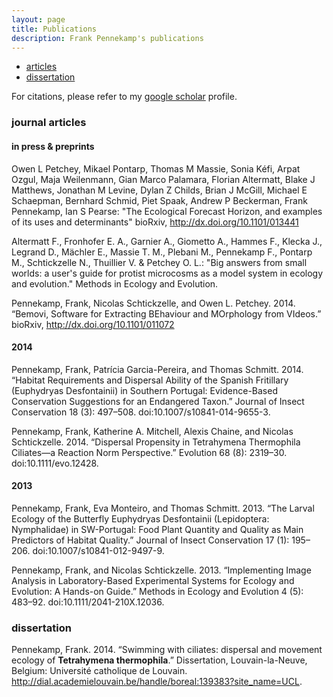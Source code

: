 ```yaml
---
layout: page
title: Publications
description: Frank Pennekamp's publications
---
```


<div class="navbar">
    <div class="navbar-inner">
        <ul class="nav">
            <li><a href="#articles">articles</a></li>
            <li><a href="#thesis">dissertation</a></li>
        </ul>
    </div>
</div>

For citations, please refer to my [google scholar](http://scholar.google.de/citations?user=yRx8FTsAAAAJ&hl=de) profile.    

### <a name="articles"></a>journal articles

#### in press & preprints   
    
Owen L Petchey, Mikael Pontarp, Thomas M Massie, Sonia Kéfi, Arpat Ozgul, Maja Weilenmann, Gian Marco Palamara, 
Florian Altermatt, Blake J Matthews, Jonathan M Levine, Dylan Z Childs, Brian J McGill, Michael E Schaepman, 
Bernhard Schmid, Piet Spaak, Andrew P Beckerman, Frank Pennekamp, Ian S Pearse:
"The Ecological Forecast Horizon, and examples of its uses and determinants"
bioRxiv, http://dx.doi.org/10.1101/013441

Altermatt F., Fronhofer E. A., Garnier A., Giometto A., Hammes F., Klecka J., Legrand D., 
Mächler E., Massie T. M., Plebani M., Pennekamp F., Pontarp M., Schtickzelle N., 
Thuillier V. & Petchey O. L.: 
"Big answers from small worlds: a user's guide for protist microcosms as a model system 
in ecology and evolution." 
Methods in Ecology and Evolution.

Pennekamp, Frank, Nicolas Schtickzelle, and Owen L. Petchey. 2014. 
“Bemovi, Software for Extracting BEhaviour and MOrphology from VIdeos.” 
bioRxiv, http://dx.doi.org/10.1101/011072
    
#### 2014

Pennekamp, Frank, Patrícia Garcia-Pereira, and Thomas Schmitt. 2014. 
“Habitat Requirements and Dispersal Ability of the Spanish Fritillary (Euphydryas Desfontainii) in Southern Portugal: 
Evidence-Based Conservation Suggestions for an Endangered Taxon.” 
Journal of Insect Conservation 18 (3): 497–508. doi:10.1007/s10841-014-9655-3.

Pennekamp, Frank, Katherine A. Mitchell, Alexis Chaine, and Nicolas Schtickzelle. 2014. 
“Dispersal Propensity in Tetrahymena Thermophila Ciliates—a Reaction Norm Perspective.” 
Evolution 68 (8): 2319–30. doi:10.1111/evo.12428.

    
#### 2013

Pennekamp, Frank, Eva Monteiro, and Thomas Schmitt. 2013. 
“The Larval Ecology of the Butterfly Euphydryas Desfontainii (Lepidoptera: Nymphalidae) in SW-Portugal: 
Food Plant Quantity and Quality as Main Predictors of Habitat Quality.” 
Journal of Insect Conservation 17 (1): 195–206. doi:10.1007/s10841-012-9497-9.

Pennekamp, Frank, and Nicolas Schtickzelle. 2013. 
“Implementing Image Analysis in Laboratory-Based Experimental Systems for Ecology and Evolution: A Hands-on Guide.” 
Methods in Ecology and Evolution 4 (5): 483–92. doi:10.1111/2041-210X.12036.


### <a name="thesis"></a>dissertation

Pennekamp, Frank. 2014. “Swimming with ciliates: dispersal and movement ecology of **Tetrahymena thermophila**.” 
Dissertation, Louvain-la-Neuve, Belgium: Université catholique de Louvain. 
http://dial.academielouvain.be/handle/boreal:139383?site_name=UCL.



